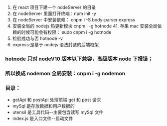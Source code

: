 1. 在 react 项目下建一个 nodeServer 的目录
2. 在 nodeServer 里面打开终端：npm init -y
3. 在 nodeServer 中安装依赖：
   cnpm i -S body-parser express
4. 安装全局的 nodejs 热更新模块
   cnpm i -g hotnode
   41. 苹果 mac 安装全局依赖的时候可能会有权限：
       sudo cnpm i -g hotnode
5. 检验成功与否 hotnode -v
6. express:是基于 nodejs 语法封装的后端框架

### hotnode 只对 nodeV10 版本以下兼容，高级版本 node 下报错；

### 所以换成 nodemon 全局安装：cnpm i -g nodemon

### 目录：

- getApi 和 postApi 处理前端 get 和 post 请求
- mySql 是存放数据和用户数据的
- utensil 是工具代码--主要包含读写 mySql 文件
- index.js 是入口文件--启动文件
